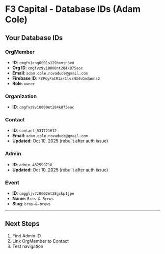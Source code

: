 # F3 Capital - Database IDs (Adam Cole)

## Your Database IDs

### OrgMember
- **ID**: `cmgfv1cnq0001s129hxmtn3ed`
- **Org ID**: `cmgfvz9v10000nt284k875eoc`
- **Email**: `adam.cole.novadude@gmail.com`
- **Firebase ID**: `FZPsyFaCR1ar1lvzN34vCmdanns2`
- **Role**: `owner`

### Organization
- **ID**: `cmgfvz9v10000nt284k875eoc`

### Contact
- **ID**: `contact_531721612`
- **Email**: `adam.cole.novadude@gmail.com`
- **Updated**: Oct 10, 2025 (rebuilt after auth issue)

### Admin
- **ID**: `admin_432599718`
- **Updated**: Oct 10, 2025 (rebuilt after auth issue)

### Event
- **ID**: `cmggljv7z0002nt28gckp1jpe`
- **Name**: `Bros & Brews`
- **Slug**: `bros-&-brews`

---

## Next Steps
1. Find Admin ID
2. Link OrgMember to Contact
3. Test navigation
